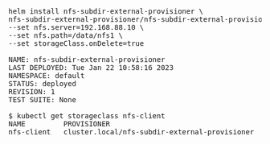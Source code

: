 <pre>helm install nfs-subdir-external-provisioner \
nfs-subdir-external-provisioner/nfs-subdir-external-provisioner \
--set nfs.server=192.168.88.10 \
--set nfs.path=/data/nfs1 \
--set storageClass.onDelete=true

NAME: nfs-subdir-external-provisioner
LAST DEPLOYED: Tue Jan 22 10:58:16 2023
NAMESPACE: default
STATUS: deployed
REVISION: 1
TEST SUITE: None

$ kubectl get storageclass nfs-client
NAME         PROVISIONER                                     RECLAIMPOLICY   VOLUMEBINDINGMODE   ALLOWVOLUMEEXPANSION   AGE
nfs-client   cluster.local/nfs-subdir-external-provisioner   Delete          Immediate           true                   10s</pre>


